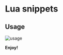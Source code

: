 # Lua snippets

## Usage

![usage](https://github.com/keyring/vsc-lua/raw/HEAD/images/usage.png)


**Enjoy!**